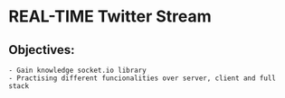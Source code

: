 # REAL-TIME Twitter Stream

## Objectives:

```
- Gain knowledge socket.io library
- Practising different funcionalities over server, client and full stack
```
